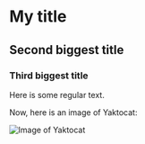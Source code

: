 # My title
## Second biggest title
### Third biggest title

Here is some regular text. 

Now, here is an image of Yaktocat:

![Image of Yaktocat](https://octodex.github.com/images/yaktocat.png)
